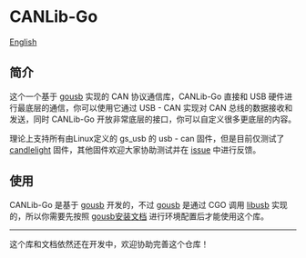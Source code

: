 # CANLib-Go

[English](README.md)

## 简介
这个一个基于 [gousb](https://github.com/google/gousb) 实现的 CAN 协议通信库，CANLib-Go 直接和 USB 硬件进行最底层的通信，你可以使用它通过 USB - CAN 实现对 CAN 总线的数据接收和发送，同时 CANLib-Go 开放非常底层的接口，你可以自定义很多更底层的内容。

理论上支持所有由Linux定义的 gs_usb 的 usb - can 固件，但是目前仅测试了 [candlelight](https://github.com/candle-usb/candleLight_fw) 固件，其他固件欢迎大家协助测试并在 [issue](https://github.com/Kirizu-Official/CANLib-Go/issues) 中进行反馈。

## 使用
CANLib-Go 是基于 [gousb](https://github.com/google/gousb) 开发的，不过 [gousb](https://github.com/google/gousb) 是通过 CGO 调用 [libusb](https://github.com/libusb/libusb) 实现的，所以你需要先按照 [gousb安装文档](https://github.com/google/gousb?tab=readme-ov-file#installation) 进行环境配置后才能使用这个库。

---

这个库和文档依然还在开发中，欢迎协助完善这个仓库！

